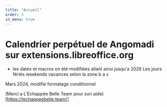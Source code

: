 ```yaml
---
title: "Accueil"
order: 3
in_menu: true
---
```

# Calendrier perpétuel de Angomadi sur extensions.libreoffice.org

* les dates et macros on été modifiées allant ainsi jusqu'a 2028  Les jours fériés weekends vacances selon la zone b a c

Mars 2024, modifié
formatage conditionnel 

(Merci a L'Echappée Belle Team pour son aide) [https://lechappeebelle.team/] 